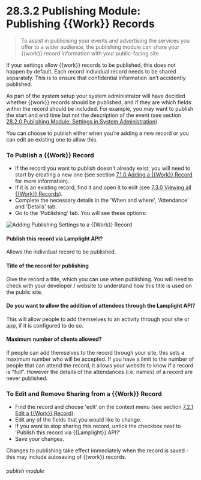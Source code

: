 # 28.3.2 Publishing Module: Publishing {{Work}} Records

> To assist in publicising your events and advertising the services you offer to a wider audience, the publishing module can share your {{work}} record information with your public-facing site



If your settings allow {{work}} records to be published, this does not happen by default. Each record individual record needs to be shared separately. This is to ensure that confidential information isn’t accidently published.

As part of the system setup your system administrator will have decided whether {{work}} records should be published, and if they are which fields within the record should be included. For example, you may want to publish the start and end time but not the description of the event (see section [28.2.0 Publishing Module: Settings in System Administration](/help/index/p/28.2.0)).

You can choose to publish either when you’re adding a new record or you can edit an existing one to allow this. 

### To Publish a {{Work}} Record

- If the record you want to publish doesn't already exist, you will need to start by creating a new one (see section [7.1.0 Adding a {{Work}} Record](/help/index/p/7.1.0) for more information).
- If it is an existing record, find it and open it to edit (see [7.3.0 Viewing all {{Work}} Records](/help/index/p/7.3.0)).
- Complete the necessary details in the 'When and where', 'Attendance' and 'Details' tab.
- Go to the 'Publishing' tab. You will see these options:

![Adding Publishing Settings to a {{Work}} Record](28.3.2a.png)

#### Publish this record via Lamplight API?
   
Allows the individual record to be published.
   
#### Title of the record for publishing
   
Give the record a title, which you can use when publishing.  You will need to check with your developer / website to understand how this title is used on the public site.
   
#### Do you want to allow the addition of attendees through the Lamplight API?
   
This will allow people to add themselves to an activity through your site or app, if it is configured to do so.
   
#### Maximum number of clients allowed?
   
If people can add themselves to the record through your site, this sets a maximum number who will be accepted.  If you have a limit to the number of people that can attend the record, it allows your website to know if a record is "full".  However the details of the attendances (i.e. names) of a record are never published.


### To Edit and Remove Sharing from a {{Work}} Record

- Find the record and choose 'edit' on the context menu (see section [7.2.1 Edit a {{Work}} Record](/help/index/p/7.2.1)).
- Edit any of the fields that you would like to change.
- If you want to stop sharing this record, untick the checkbox next to 'Publish this record via {{Lamplight}} API?'
- Save your changes.

Changes to publishing take effect immediately when the record is saved - this may include autosaving of {{work}} records.


###### publish module


